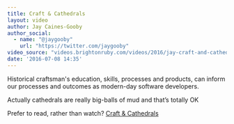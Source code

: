 ```yaml
---
title: Craft & Cathedrals
layout: video
author: Jay Caines-Gooby
author_social:
  - name: "@jaygooby"
    url: "https://twitter.com/jaygooby"
video_source: "videos.brightonruby.com/videos/2016/jay-craft-and-cathedrals.mp4"
date: '2016-07-08 14:35'
---
```


Historical craftsman's education, skills, processes and products, can inform our processes and outcomes as modern-day software developers.

Actually cathedrals are really big-balls of mud and that’s totally OK

Prefer to read, rather than watch? [Craft & Cathedrals](https://medium.com/@jaygooby/craft-and-cathedrals-e97460216e29#.t178yk48m)
